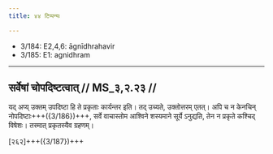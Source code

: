 ```yaml
---
title: ४४ टिप्पन्यः

---
```

- 3/184: E2,4,6: āgnīdhrahavir
- 3/185: E1: agnidhram

____________________________________________


## सर्वेषां चोपदिष्टत्वात् // MS_३,२.२३ //

यद् अप्य् उक्तम् उपदिष्टा हि ते प्रकृताः कार्यन्तर इति। तद् उच्यते, उक्तोत्तरम् एतत्। अपि च न केनचिन् नोपदिष्टाः+++({3/186})+++, सर्वे वाचास्तोम आश्विने शस्यमाने सूर्ये ऽनुद्यति, तेन न प्रकृते कश्चिद् विषेशः। तस्मात् प्रकृतस्यैव ग्रहणम्।

[२६२]+++({3/187})+++
